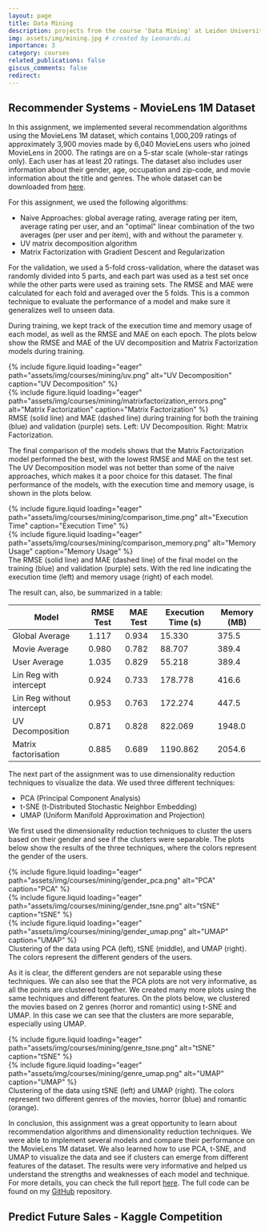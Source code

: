 ```yaml
---
layout: page
title: Data Mining
description: projects from the course 'Data Mining' at Leiden University
img: assets/img/mining.jpg # created by Leonardo.ai
importance: 3
category: courses
related_publications: false
giscus_comments: false
redirect:
---
```


## Recommender Systems - MovieLens 1M Dataset

In this assignment, we implemented several recommendation algorithms using the MovieLens 1M dataset, which contains 1,000,209 ratings of approximately 3,900 movies made by 6,040 MovieLens users who joined MovieLens in 2000. The ratings are on a 5-star scale (whole-star ratings only). Each user has at least 20 ratings. The dataset also includes user information about their gender, age, occupation and zip-code, and movie information about the title and genres. The whole dataset can be downloaded from [here](https://grouplens.org/datasets/movielens/1m/).

For this assignment, we used the following algorithms:
- Naive Approaches: global average rating, average rating per item, average rating per user, and an "optimal" linear combination of the two averages (per user and per item), with and without the parameter γ.
- UV matrix decomposition algorithm
- Matrix Factorization with Gradient Descent and Regularization

For the validation, we used a 5-fold cross-validation, where the dataset was randomly divided into 5 parts, and each part was used as a test set once while the other parts were used as training sets. The RMSE and MAE were calculated for each fold and averaged over the 5 folds. This is a common technique to evaluate the performance of a model and make sure it generalizes well to unseen data.

During training, we kept track of the execution time and memory usage of each model, as well as the RMSE and MAE on each epoch. The plots below show the RMSE and MAE of the UV decomposition and Matrix Factorization models during training.

<div class="row">
    <div class="col-sm mt-3 mt-md-0">
        {% include figure.liquid loading="eager" path="assets/img/courses/mining/uv.png" alt="UV Decomposition" caption="UV Decomposition" %}
	</div>
	<div class="col-sm mt-3 mt-md-0">
		{% include figure.liquid loading="eager" path="assets/img/courses/mining/matrixfactorization_errors.png" alt="Matrix Factorization" caption="Matrix Factorization" %}
	</div>
</div>
<div class="caption">
	RMSE (solid line) and MAE (dashed line) during training for both the training (blue) and validation (purple) sets. Left: UV Decomposition. Right: Matrix Factorization.
</div>

The final comparison of the models shows that the Matrix Factorization model performed the best, with the lowest RMSE and MAE on the test set. The UV Decomposition model was not better than some of the naive approaches, which makes it a poor choice for this dataset. The final performance of the models, with the execution time and memory usage, is shown in the plots below.

<div class="row">
	<div class="col-sm mt-3 mt-md-0">
		{% include figure.liquid loading="eager" path="assets/img/courses/mining/comparison_time.png" alt="Execution Time" caption="Execution Time" %}
	</div>
	<div class="col-sm mt-3 mt-md-0">
		{% include figure.liquid loading="eager" path="assets/img/courses/mining/comparison_memory.png" alt="Memory Usage" caption="Memory Usage" %}
	</div>
</div>
<div class="caption">
	The RMSE (solid line) and MAE (dashed line) of the final model on the training (blue) and validation (purple) sets. With the red line indicating the execution time (left) and memory usage (right) of each model.
</div>

The result can, also, be summarized in a table:

| Model | RMSE Test | MAE Test | Execution Time (s) | Memory (MB) |
| --- | --- | --- | --- | --- |
| Global Average | 1.117 | 0.934 | 15.330 | 375.5 |
| Movie Average | 0.980 | 0.782 | 88.707 | 389.4 |
| User Average | 1.035 | 0.829 | 55.218 | 389.4 |
| Lin Reg with intercept | 0.924 | 0.733 | 178.778 | 416.6 |
| Lin Reg without intercept | 0.953 | 0.763 | 172.274 | 447.5 |
| UV Decomposition | 0.871 | 0.828 | 822.069 | 1948.0 |
| Matrix factorisation | 0.885 | 0.689 | 1190.862 | 2054.6 |

<p></p>

The next part of the assignment was to use dimensionality reduction techniques to visualize the data. We used three different techniques:
- PCA (Principal Component Analysis)
- t-SNE (t-Distributed Stochastic Neighbor Embedding)
- UMAP (Uniform Manifold Approximation and Projection)

We first used the dimensionality reduction techniques to cluster the users based on their gender and see if the clusters were separable. The plots below show the results of the three techniques, where the colors represent the gender of the users.

<div class="row">
	<div class="col-sm mt-3 mt-md-0">
		{% include figure.liquid loading="eager" path="assets/img/courses/mining/gender_pca.png" alt="PCA" caption="PCA" %}
	</div>
	<div class="col-sm mt-3 mt-md-0">
		{% include figure.liquid loading="eager" path="assets/img/courses/mining/gender_tsne.png" alt="tSNE" caption="tSNE" %}
	</div>
	<div class="col-sm mt-3 mt-md-0">
		{% include figure.liquid loading="eager" path="assets/img/courses/mining/gender_umap.png" alt="UMAP" caption="UMAP" %}
	</div>
</div>
<div class="caption">
	Clustering of the data using PCA (left), tSNE (middle), and UMAP (right). The colors represent the different genders of the users.
</div>

As it is clear, the different genders are not separable using these techniques. We can also see that the PCA plots are not very informative, as all the points are clustered together. We created many more plots using the same techniques and different features. On the plots below, we clustered the movies based on 2 genres (horror and romantic) using t-SNE and UMAP. In this case we can see that the clusters are more separable, especially using UMAP.

<div class="row">
	<div class="col-sm mt-3 mt-md-0">
		{% include figure.liquid loading="eager" path="assets/img/courses/mining/genre_tsne.png" alt="tSNE" caption="tSNE" %}
	</div>
	<div class="col-sm mt-3 mt-md-0">
		{% include figure.liquid loading="eager" path="assets/img/courses/mining/genre_umap.png" alt="UMAP" caption="UMAP" %}
	</div>
</div>
<div class="caption">
	Clustering of the data using tSNE (left) and UMAP (right). The colors represent two different genres of the movies, horror (blue) and romantic (orange).
</div>

In conclusion, this assignment was a great opportunity to learn about recommendation algorithms and dimensionality reduction techniques. We were able to implement several models and compare their performance on the MovieLens 1M dataset. We also learned how to use PCA, t-SNE, and UMAP to visualize the data and see if clusters can emerge from different features of the dataset. The results were very informative and helped us understand the strengths and weaknesses of each model and technique. For more details, you can check the full report [here](/assets/pdf/recommender.pdf). The full code can be found on my [GitHub](https://github.com/johnkou97/RecommenderSystem) repository.


## Predict Future Sales - Kaggle Competition


